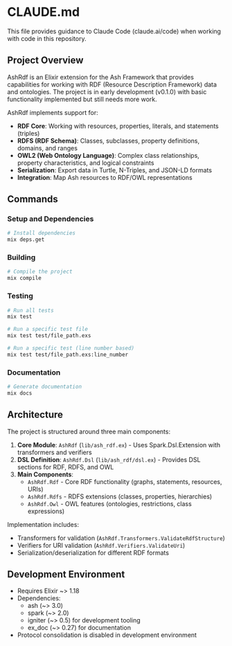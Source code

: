 # CLAUDE.md

This file provides guidance to Claude Code (claude.ai/code) when working with code in this repository.

## Project Overview

AshRdf is an Elixir extension for the Ash Framework that provides capabilities for working with RDF (Resource Description Framework) data and ontologies. The project is in early development (v0.1.0) with basic functionality implemented but still needs more work.

AshRdf implements support for:
- **RDF Core**: Working with resources, properties, literals, and statements (triples)
- **RDFS (RDF Schema)**: Classes, subclasses, property definitions, domains, and ranges
- **OWL2 (Web Ontology Language)**: Complex class relationships, property characteristics, and logical constraints
- **Serialization**: Export data in Turtle, N-Triples, and JSON-LD formats
- **Integration**: Map Ash resources to RDF/OWL representations

## Commands

### Setup and Dependencies
```bash
# Install dependencies
mix deps.get
```

### Building
```bash
# Compile the project
mix compile
```

### Testing
```bash
# Run all tests
mix test

# Run a specific test file
mix test test/file_path.exs

# Run a specific test (line number based)
mix test test/file_path.exs:line_number
```

### Documentation
```bash
# Generate documentation
mix docs
```

## Architecture

The project is structured around three main components:

1. **Core Module**: `AshRdf` (`lib/ash_rdf.ex`) - Uses Spark.Dsl.Extension with transformers and verifiers
2. **DSL Definition**: `AshRdf.Dsl` (`lib/ash_rdf/dsl.ex`) - Provides DSL sections for RDF, RDFS, and OWL
3. **Main Components**:
   - `AshRdf.Rdf` - Core RDF functionality (graphs, statements, resources, URIs)
   - `AshRdf.Rdfs` - RDFS extensions (classes, properties, hierarchies)
   - `AshRdf.Owl` - OWL features (ontologies, restrictions, class expressions)

Implementation includes:
- Transformers for validation (`AshRdf.Transformers.ValidateRdfStructure`)
- Verifiers for URI validation (`AshRdf.Verifiers.ValidateUri`)
- Serialization/deserialization for different RDF formats

## Development Environment

- Requires Elixir ~> 1.18
- Dependencies:
  - ash (~> 3.0)
  - spark (~> 2.0)
  - igniter (~> 0.5) for development tooling
  - ex_doc (~> 0.27) for documentation
- Protocol consolidation is disabled in development environment